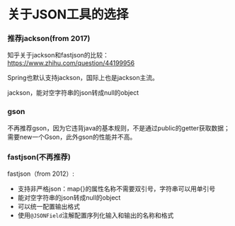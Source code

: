 # 关于JSON工具的选择

### 推荐jackson(from 2017)

知乎关于jackson和fastjson的比较：https://www.zhihu.com/question/44199956

Spring也默认支持jackson，国际上也是jackson主流。

jackson，能对空字符串的json转成null的object

### gson

不再推荐gson，因为它违背java的基本规则，不是通过public的getter获取数据；
需要new一个Gson，此外gson的性能并不高。

### fastjson(不再推荐)

fastjson（from 2012）:

- 支持非严格json：map{}的属性名称不需要双引号，字符串可以用单引号
- 能对空字符串的json转成null的object
- 可以统一配置输出格式
- 使用`@JSONField`注解配置序列化输入和输出的名称和格式
